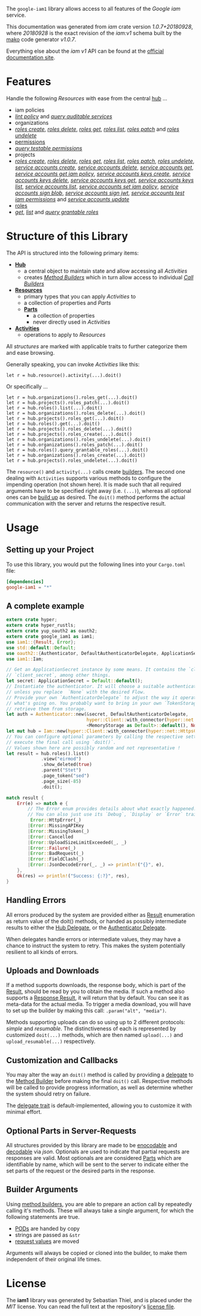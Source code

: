<!---
DO NOT EDIT !
This file was generated automatically from 'src/mako/api/README.md.mako'
DO NOT EDIT !
-->
The `google-iam1` library allows access to all features of the *Google iam* service.

This documentation was generated from *iam* crate version *1.0.7+20180928*, where *20180928* is the exact revision of the *iam:v1* schema built by the [mako](http://www.makotemplates.org/) code generator *v1.0.7*.

Everything else about the *iam* *v1* API can be found at the
[official documentation site](https://cloud.google.com/iam/).
# Features

Handle the following *Resources* with ease from the central [hub](https://docs.rs/google-iam1/1.0.7+20180928/google_iam1/struct.Iam.html) ... 

* iam policies
 * [*lint policy*](https://docs.rs/google-iam1/1.0.7+20180928/google_iam1/struct.IamPolicyLintPolicyCall.html) and [*query auditable services*](https://docs.rs/google-iam1/1.0.7+20180928/google_iam1/struct.IamPolicyQueryAuditableServiceCall.html)
* organizations
 * [*roles create*](https://docs.rs/google-iam1/1.0.7+20180928/google_iam1/struct.OrganizationRoleCreateCall.html), [*roles delete*](https://docs.rs/google-iam1/1.0.7+20180928/google_iam1/struct.OrganizationRoleDeleteCall.html), [*roles get*](https://docs.rs/google-iam1/1.0.7+20180928/google_iam1/struct.OrganizationRoleGetCall.html), [*roles list*](https://docs.rs/google-iam1/1.0.7+20180928/google_iam1/struct.OrganizationRoleListCall.html), [*roles patch*](https://docs.rs/google-iam1/1.0.7+20180928/google_iam1/struct.OrganizationRolePatchCall.html) and [*roles undelete*](https://docs.rs/google-iam1/1.0.7+20180928/google_iam1/struct.OrganizationRoleUndeleteCall.html)
* [permissions](https://docs.rs/google-iam1/1.0.7+20180928/google_iam1/struct.Permission.html)
 * [*query testable permissions*](https://docs.rs/google-iam1/1.0.7+20180928/google_iam1/struct.PermissionQueryTestablePermissionCall.html)
* projects
 * [*roles create*](https://docs.rs/google-iam1/1.0.7+20180928/google_iam1/struct.ProjectRoleCreateCall.html), [*roles delete*](https://docs.rs/google-iam1/1.0.7+20180928/google_iam1/struct.ProjectRoleDeleteCall.html), [*roles get*](https://docs.rs/google-iam1/1.0.7+20180928/google_iam1/struct.ProjectRoleGetCall.html), [*roles list*](https://docs.rs/google-iam1/1.0.7+20180928/google_iam1/struct.ProjectRoleListCall.html), [*roles patch*](https://docs.rs/google-iam1/1.0.7+20180928/google_iam1/struct.ProjectRolePatchCall.html), [*roles undelete*](https://docs.rs/google-iam1/1.0.7+20180928/google_iam1/struct.ProjectRoleUndeleteCall.html), [*service accounts create*](https://docs.rs/google-iam1/1.0.7+20180928/google_iam1/struct.ProjectServiceAccountCreateCall.html), [*service accounts delete*](https://docs.rs/google-iam1/1.0.7+20180928/google_iam1/struct.ProjectServiceAccountDeleteCall.html), [*service accounts get*](https://docs.rs/google-iam1/1.0.7+20180928/google_iam1/struct.ProjectServiceAccountGetCall.html), [*service accounts get iam policy*](https://docs.rs/google-iam1/1.0.7+20180928/google_iam1/struct.ProjectServiceAccountGetIamPolicyCall.html), [*service accounts keys create*](https://docs.rs/google-iam1/1.0.7+20180928/google_iam1/struct.ProjectServiceAccountKeyCreateCall.html), [*service accounts keys delete*](https://docs.rs/google-iam1/1.0.7+20180928/google_iam1/struct.ProjectServiceAccountKeyDeleteCall.html), [*service accounts keys get*](https://docs.rs/google-iam1/1.0.7+20180928/google_iam1/struct.ProjectServiceAccountKeyGetCall.html), [*service accounts keys list*](https://docs.rs/google-iam1/1.0.7+20180928/google_iam1/struct.ProjectServiceAccountKeyListCall.html), [*service accounts list*](https://docs.rs/google-iam1/1.0.7+20180928/google_iam1/struct.ProjectServiceAccountListCall.html), [*service accounts set iam policy*](https://docs.rs/google-iam1/1.0.7+20180928/google_iam1/struct.ProjectServiceAccountSetIamPolicyCall.html), [*service accounts sign blob*](https://docs.rs/google-iam1/1.0.7+20180928/google_iam1/struct.ProjectServiceAccountSignBlobCall.html), [*service accounts sign jwt*](https://docs.rs/google-iam1/1.0.7+20180928/google_iam1/struct.ProjectServiceAccountSignJwtCall.html), [*service accounts test iam permissions*](https://docs.rs/google-iam1/1.0.7+20180928/google_iam1/struct.ProjectServiceAccountTestIamPermissionCall.html) and [*service accounts update*](https://docs.rs/google-iam1/1.0.7+20180928/google_iam1/struct.ProjectServiceAccountUpdateCall.html)
* [roles](https://docs.rs/google-iam1/1.0.7+20180928/google_iam1/struct.Role.html)
 * [*get*](https://docs.rs/google-iam1/1.0.7+20180928/google_iam1/struct.RoleGetCall.html), [*list*](https://docs.rs/google-iam1/1.0.7+20180928/google_iam1/struct.RoleListCall.html) and [*query grantable roles*](https://docs.rs/google-iam1/1.0.7+20180928/google_iam1/struct.RoleQueryGrantableRoleCall.html)




# Structure of this Library

The API is structured into the following primary items:

* **[Hub](https://docs.rs/google-iam1/1.0.7+20180928/google_iam1/struct.Iam.html)**
    * a central object to maintain state and allow accessing all *Activities*
    * creates [*Method Builders*](https://docs.rs/google-iam1/1.0.7+20180928/google_iam1/trait.MethodsBuilder.html) which in turn
      allow access to individual [*Call Builders*](https://docs.rs/google-iam1/1.0.7+20180928/google_iam1/trait.CallBuilder.html)
* **[Resources](https://docs.rs/google-iam1/1.0.7+20180928/google_iam1/trait.Resource.html)**
    * primary types that you can apply *Activities* to
    * a collection of properties and *Parts*
    * **[Parts](https://docs.rs/google-iam1/1.0.7+20180928/google_iam1/trait.Part.html)**
        * a collection of properties
        * never directly used in *Activities*
* **[Activities](https://docs.rs/google-iam1/1.0.7+20180928/google_iam1/trait.CallBuilder.html)**
    * operations to apply to *Resources*

All *structures* are marked with applicable traits to further categorize them and ease browsing.

Generally speaking, you can invoke *Activities* like this:

```Rust,ignore
let r = hub.resource().activity(...).doit()
```

Or specifically ...

```ignore
let r = hub.organizations().roles_get(...).doit()
let r = hub.projects().roles_patch(...).doit()
let r = hub.roles().list(...).doit()
let r = hub.organizations().roles_delete(...).doit()
let r = hub.projects().roles_get(...).doit()
let r = hub.roles().get(...).doit()
let r = hub.projects().roles_delete(...).doit()
let r = hub.projects().roles_create(...).doit()
let r = hub.organizations().roles_undelete(...).doit()
let r = hub.organizations().roles_patch(...).doit()
let r = hub.roles().query_grantable_roles(...).doit()
let r = hub.organizations().roles_create(...).doit()
let r = hub.projects().roles_undelete(...).doit()
```

The `resource()` and `activity(...)` calls create [builders][builder-pattern]. The second one dealing with `Activities` 
supports various methods to configure the impending operation (not shown here). It is made such that all required arguments have to be 
specified right away (i.e. `(...)`), whereas all optional ones can be [build up][builder-pattern] as desired.
The `doit()` method performs the actual communication with the server and returns the respective result.

# Usage

## Setting up your Project

To use this library, you would put the following lines into your `Cargo.toml` file:

```toml
[dependencies]
google-iam1 = "*"
```

## A complete example

```Rust
extern crate hyper;
extern crate hyper_rustls;
extern crate yup_oauth2 as oauth2;
extern crate google_iam1 as iam1;
use iam1::{Result, Error};
use std::default::Default;
use oauth2::{Authenticator, DefaultAuthenticatorDelegate, ApplicationSecret, MemoryStorage};
use iam1::Iam;

// Get an ApplicationSecret instance by some means. It contains the `client_id` and 
// `client_secret`, among other things.
let secret: ApplicationSecret = Default::default();
// Instantiate the authenticator. It will choose a suitable authentication flow for you, 
// unless you replace  `None` with the desired Flow.
// Provide your own `AuthenticatorDelegate` to adjust the way it operates and get feedback about 
// what's going on. You probably want to bring in your own `TokenStorage` to persist tokens and
// retrieve them from storage.
let auth = Authenticator::new(&secret, DefaultAuthenticatorDelegate,
                              hyper::Client::with_connector(hyper::net::HttpsConnector::new(hyper_rustls::TlsClient::new())),
                              <MemoryStorage as Default>::default(), None);
let mut hub = Iam::new(hyper::Client::with_connector(hyper::net::HttpsConnector::new(hyper_rustls::TlsClient::new())), auth);
// You can configure optional parameters by calling the respective setters at will, and
// execute the final call using `doit()`.
// Values shown here are possibly random and not representative !
let result = hub.roles().list()
             .view("eirmod")
             .show_deleted(true)
             .parent("Stet")
             .page_token("sed")
             .page_size(-85)
             .doit();

match result {
    Err(e) => match e {
        // The Error enum provides details about what exactly happened.
        // You can also just use its `Debug`, `Display` or `Error` traits
         Error::HttpError(_)
        |Error::MissingAPIKey
        |Error::MissingToken(_)
        |Error::Cancelled
        |Error::UploadSizeLimitExceeded(_, _)
        |Error::Failure(_)
        |Error::BadRequest(_)
        |Error::FieldClash(_)
        |Error::JsonDecodeError(_, _) => println!("{}", e),
    },
    Ok(res) => println!("Success: {:?}", res),
}

```
## Handling Errors

All errors produced by the system are provided either as [Result](https://docs.rs/google-iam1/1.0.7+20180928/google_iam1/enum.Result.html) enumeration as return value of 
the doit() methods, or handed as possibly intermediate results to either the 
[Hub Delegate](https://docs.rs/google-iam1/1.0.7+20180928/google_iam1/trait.Delegate.html), or the [Authenticator Delegate](https://docs.rs/yup-oauth2/*/yup_oauth2/trait.AuthenticatorDelegate.html).

When delegates handle errors or intermediate values, they may have a chance to instruct the system to retry. This 
makes the system potentially resilient to all kinds of errors.

## Uploads and Downloads
If a method supports downloads, the response body, which is part of the [Result](https://docs.rs/google-iam1/1.0.7+20180928/google_iam1/enum.Result.html), should be
read by you to obtain the media.
If such a method also supports a [Response Result](https://docs.rs/google-iam1/1.0.7+20180928/google_iam1/trait.ResponseResult.html), it will return that by default.
You can see it as meta-data for the actual media. To trigger a media download, you will have to set up the builder by making
this call: `.param("alt", "media")`.

Methods supporting uploads can do so using up to 2 different protocols: 
*simple* and *resumable*. The distinctiveness of each is represented by customized 
`doit(...)` methods, which are then named `upload(...)` and `upload_resumable(...)` respectively.

## Customization and Callbacks

You may alter the way an `doit()` method is called by providing a [delegate](https://docs.rs/google-iam1/1.0.7+20180928/google_iam1/trait.Delegate.html) to the 
[Method Builder](https://docs.rs/google-iam1/1.0.7+20180928/google_iam1/trait.CallBuilder.html) before making the final `doit()` call. 
Respective methods will be called to provide progress information, as well as determine whether the system should 
retry on failure.

The [delegate trait](https://docs.rs/google-iam1/1.0.7+20180928/google_iam1/trait.Delegate.html) is default-implemented, allowing you to customize it with minimal effort.

## Optional Parts in Server-Requests

All structures provided by this library are made to be [enocodable](https://docs.rs/google-iam1/1.0.7+20180928/google_iam1/trait.RequestValue.html) and 
[decodable](https://docs.rs/google-iam1/1.0.7+20180928/google_iam1/trait.ResponseResult.html) via *json*. Optionals are used to indicate that partial requests are responses 
are valid.
Most optionals are are considered [Parts](https://docs.rs/google-iam1/1.0.7+20180928/google_iam1/trait.Part.html) which are identifiable by name, which will be sent to 
the server to indicate either the set parts of the request or the desired parts in the response.

## Builder Arguments

Using [method builders](https://docs.rs/google-iam1/1.0.7+20180928/google_iam1/trait.CallBuilder.html), you are able to prepare an action call by repeatedly calling it's methods.
These will always take a single argument, for which the following statements are true.

* [PODs][wiki-pod] are handed by copy
* strings are passed as `&str`
* [request values](https://docs.rs/google-iam1/1.0.7+20180928/google_iam1/trait.RequestValue.html) are moved

Arguments will always be copied or cloned into the builder, to make them independent of their original life times.

[wiki-pod]: http://en.wikipedia.org/wiki/Plain_old_data_structure
[builder-pattern]: http://en.wikipedia.org/wiki/Builder_pattern
[google-go-api]: https://github.com/google/google-api-go-client

# License
The **iam1** library was generated by Sebastian Thiel, and is placed 
under the *MIT* license.
You can read the full text at the repository's [license file][repo-license].

[repo-license]: https://github.com/Byron/google-apis-rsblob/master/LICENSE.md
